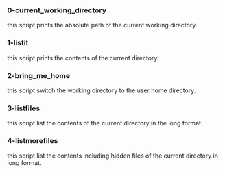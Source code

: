 ### 0-current_working_directory
this script prints the absolute path of the current working directory.
### 1-listit
this script prints the contents of the current directory.
### 2-bring_me_home
this script switch the working directory to the user home directory.
### 3-listfiles
this script list the contents of the current directory in the long format.
### 4-listmorefiles
this script list the contents including hidden files of the current directory in long format.
